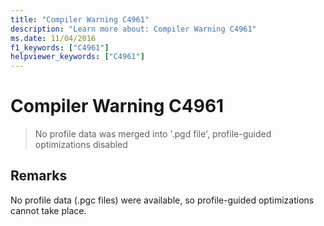 ```yaml
---
title: "Compiler Warning C4961"
description: "Learn more about: Compiler Warning C4961"
ms.date: 11/04/2016
f1_keywords: ["C4961"]
helpviewer_keywords: ["C4961"]
---
```

# Compiler Warning C4961

> No profile data was merged into '.pgd file', profile-guided optimizations disabled

## Remarks

No profile data (.pgc files) were available, so profile-guided optimizations cannot take place.
